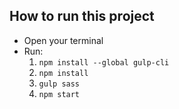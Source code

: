 ## How to run this project

- Open your terminal
- Run:
    1. `npm install --global gulp-cli`
    2. `npm install`
    3. `gulp sass`
    4. `npm start`